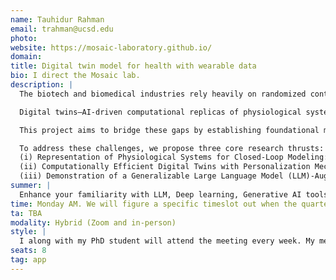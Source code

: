```yaml
---
name: Tauhidur Rahman 
email: trahman@ucsd.edu
photo: 
website: https://mosaic-laboratory.github.io/
domain: 
title: Digital twin model for health with wearable data
bio: I direct the Mosaic lab.
description: |
  The biotech and biomedical industries rely heavily on randomized controlled trials (RCTs) to evaluate the efficacy and safety of medical interventions, yet these trials are prohibitively expensive and time-consuming—costing an average of $1.3 billion per drug and spanning 10–15 years for market approval in the pharmaceutical sector. Similarly, preclinical animal testing adds significant financial and ethical burdens, with failure rates exceeding 85% when translating results to humans. In this proposal, we seek to address these inefficiencies by advancing digital twin technologies as a transformative paradigm in biomedical research and development.

  Digital twins—AI-driven computational replicas of physiological systems—have the potential to accelerate innovation by providing scalable, cost-effective, and ethically viable alternatives to conventional RCTs. They can simulate disease progression, predict patient responses to interventions, and enable in silico testing of therapeutics, reducing reliance on human and animal trials. However, major gaps hinder their widespread adoption, including (1) lack of standardized, generalizable representations of physiological systems across individuals and timescales, (2) computational inefficiencies in personalizing models for diverse populations, and (3) limited capacity for knowledge transfer between different interventions and treatment domains.

  This project aims to bridge these gaps by establishing foundational methods for scalable, personalized, and computationally efficient digital twins. Through advanced physiological modeling, knowledge graph integration, and large language model (LLM)-augmented frameworks, we will develop novel approaches to enhance prediction, personalization, and decision-support in biomedical innovation. Our proposed methods will not only improve the efficiency and reliability of digital twins but also provide a generalizable infrastructure applicable across diverse medical domains, including diabetes management, kidney dialysis, and substance use disorder interventions.

  To address these challenges, we propose three core research thrusts:  
  (i) Representation of Physiological Systems for Closed-Loop Modeling: We will develop featurization and representation learning techniques that generalize across diverse biomedical data types (from physiological signals to symptoms and comorbidities), ensuring adaptability across time scales (minutes to years) and population levels (individuals to cohorts).  
  (ii) Computationally Efficient Digital Twins with Personalization Mechanisms and Knowledge Graphs: We will design scalable, personalized digital twin models that dynamically identify similar individuals within a population to enhance forecasting accuracy for physiological states based on specific interventions. Additionally, we will integrate knowledge graphs to learn relationships between different interventions, allowing the model to extrapolate to novel treatment strategies.  
  (iii) Demonstration of a Generalizable Large Language Model (LLM)-Augmented Digital Twin Framework and Dashboard: We will implement and validate a scalable, interactive framework to support digital twin experimentation in multiple biomedical domains, including diabetes management, kidney dialysis, and substance use disorder interventions.
summer: |
  Enhance your familiarity with LLM, Deep learning, Generative AI tools and techniques.
time: Monday AM. We will figure a specific timeslot out when the quarter gets near and we know all of our schedules better.
ta: TBA
modality: Hybrid (Zoom and in-person)
style: |
  I along with my PhD student will attend the meeting every week. My mentoring style is really to help you to know the right tools, help you to identify the intermediate goals and eventually ask challenging questions. Eventually the success will largely depend on you and your approach to tackle complex questions with lots of uncertainty. I want you to take leadership (almost consider this as an opportunity to write your paper or build your startup, just as an example) and I will be there to help you to navigate the complex landscape of uncertainty in research.
seats: 8
tag: app
---
```

